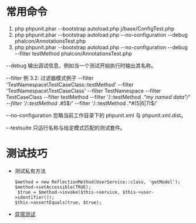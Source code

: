 # 常用命令

1.  php phpunit.phar --bootstrap autoload.php j/base/ConfigTest.php 
1.  php phpunit.phar --bootstrap autoload.php --no-configuration --debug  phalcon/AnnotationsTest.php
1.  php phpunit.phar --bootstrap autoload.php --no-configuration --debug --filter testMethod  phalcon/AnnotationsTest.php

--debug
    输出调试信息，例如当一个测试开始执行时输出其名称。
    
--filter
    例 3.2: 过滤器模式例子
    --filter 'TestNamespace\\TestCaseClass::testMethod'
    --filter 'TestNamespace\\TestCaseClass'
    --filter TestNamespace
    --filter TestCaseClass
    --filter testMethod
    --filter '/::testMethod .*"my named data"/'
    --filter '/::testMethod .*#5$/'
    --filter '/::testMethod .*#(5|6|7)$/'

--no-configuration
    忽略当前工作目录下的 phpunit.xml 与 phpunit.xml.dist。

--testsuite
    只运行名称与给定模式匹配的测试套件。
    
    
# 测试技巧

*   测试私有方法
    ~~~
    $method = new ReflectionMethod(UserService::class, 'getModel');
    $method->setAccessible(TRUE);
     $true = $method->invoke($this->service, $this->user->identifier());
    $this->assertEquals(true, $true);
    ~~~
*   [异常测试](http://www.phpunit.cn/manual/current/zh_cn/writing-tests-for-phpunit.html#writing-tests-for-phpunit.exceptions)